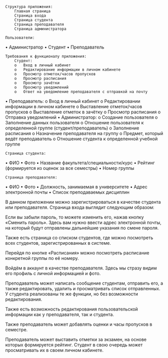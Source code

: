 	Структура приложения:
  		Главная страница
		Страница входа
  		Страница студента
		Страница преподавателя
		Страница администратора
  
	Пользователи:
  •	Администратор
  •	Студент
  •	Преподаватель
  
	Требования к функционалу приложения:
  		Студент:
	    o	Вход в личный кабинет
	    o	Редактирование информации в личном кабинете
	    o	Просмотр отметок/часов пропусков
	    o	Просмотр расписания
	    o	Просмотр зачётки
	    o	Просмотр уведомлений 
	    o	Ответ на уведомление преподавателя с отправкой на почту
    
  •	Преподаватель:
    o	Вход в личный кабинет 
    o	Редактировании информации в личном кабинете
    o	Выставление отметок/часов пропусков 
    o	Выставление отметок в зачётку
    o	Просмотр расписания 
    o	Отправка уведомлений
  •	Администратор:
    o	Создание пользователя
    o	Заполнение данных пользователя 
    o	Отношение пользователя к определенной группе (студент/преподаватель)
    o	Заполнение расписания
    o	Назначение преподавателя на группу
    o	Предмет, который ведёт преподаватель
    o	Отношение студента к определенной учебной группе
    
	Страница студента:
  •	ФИО
  •	Фото
  •	Название факультета/специальности/курс
  •	Рейтинг (формируется из оценок за все семестры)
  •	Номер группы 
  
  	Страница преподавателя:
  •	ФИО
  •	Фото
  •	Должность, занимаемая в университете
  •	Адрес электронной почты
  •	Список преподаваемых дисциплин
  
 В данном приложении можно зарегистрироваться в качестве студента или преподавателя. Страница входа выглядит следующим образом:

Если вы забыли пароль, то можете изменить его, нажав кнопку «Сменить пароль». Здесь вам нужно ввести адрес электронной почты, на который будут отправлены дальнейшие указания по смене пароля.
 
Также есть страница со списком студентов, где можно посмотреть всех студентов, зарегистрированных в системе.

Перейдя по кнопке «Расписания» можно посмотреть расписание конкретной группы по её номеру.

Войдём в аккаунт в качестве преподавателя. Здесь мы стразу видим его профиль с личной информацией и фото.

Преподаватель может написать сообщение студентам, отправить его, а также редактировать, удалить и просматривать список отправленных. У студента реализованы те же функции, но без возможности редактирования.

Также есть возможность редактирования пользовательской информации как у преподавателя, так и студента.

Также преподаватель может добавлять оценки и часы пропусков в семестре. 

Преподаватель может выставить отметки за экзамен, на основе которых формируется рейтинг. Студент в свою очередь может просматривать их в своем личном кабинете.
